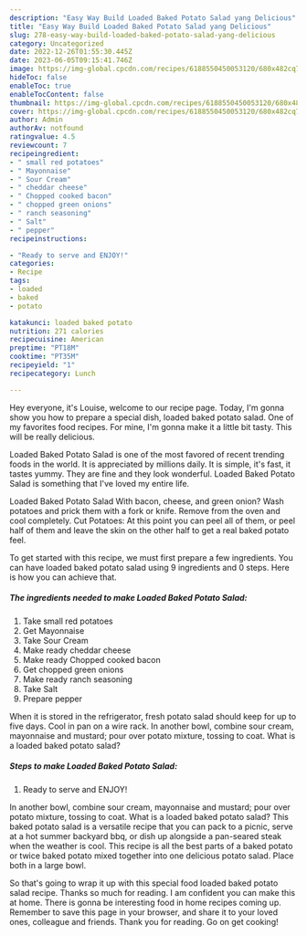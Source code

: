 ```yaml
---
description: "Easy Way Build Loaded Baked Potato Salad yang Delicious"
title: "Easy Way Build Loaded Baked Potato Salad yang Delicious"
slug: 278-easy-way-build-loaded-baked-potato-salad-yang-delicious
category: Uncategorized
date: 2022-12-26T01:55:30.445Z
date: 2023-06-05T09:15:41.746Z
image: https://img-global.cpcdn.com/recipes/6188550450053120/680x482cq70/loaded-baked-potato-salad-recipe-main-photo.jpg
hideToc: false
enableToc: true
enableTocContent: false
thumbnail: https://img-global.cpcdn.com/recipes/6188550450053120/680x482cq70/loaded-baked-potato-salad-recipe-main-photo.jpg
cover: https://img-global.cpcdn.com/recipes/6188550450053120/680x482cq70/loaded-baked-potato-salad-recipe-main-photo.jpg
author: Admin
authorAv: notfound
ratingvalue: 4.5
reviewcount: 7
recipeingredient:
- " small red potatoes"
- " Mayonnaise"
- " Sour Cream"
- " cheddar cheese"
- " Chopped cooked bacon"
- " chopped green onions"
- " ranch seasoning"
- " Salt"
- " pepper"
recipeinstructions:

- "Ready to serve and ENJOY!"
categories:
- Recipe
tags:
- loaded
- baked
- potato

katakunci: loaded baked potato 
nutrition: 271 calories
recipecuisine: American
preptime: "PT18M"
cooktime: "PT35M"
recipeyield: "1"
recipecategory: Lunch

---
```



Hey everyone, it's Louise, welcome to our recipe page. Today, I'm gonna show you how to prepare a special dish, loaded baked potato salad. One of my favorites food recipes. For mine, I'm gonna make it a little bit tasty. This will be really delicious.

Loaded Baked Potato Salad is one of the most favored of recent trending foods in the world. It is appreciated by millions daily. It is simple, it's fast, it tastes yummy. They are fine and they look wonderful. Loaded Baked Potato Salad is something that I've loved my entire life.

Loaded Baked Potato Salad With bacon, cheese, and green onion? Wash potatoes and prick them with a fork or knife. Remove from the oven and cool completely. Cut Potatoes: At this point you can peel all of them, or peel half of them and leave the skin on the other half to get a real baked potato feel.


To get started with this recipe, we must first prepare a few ingredients. You can have loaded baked potato salad using 9 ingredients and 0 steps. Here is how you can achieve that.

<!--inarticleads1-->

##### The ingredients needed to make Loaded Baked Potato Salad:

1. Take  small red potatoes
1. Get  Mayonnaise
1. Take  Sour Cream
1. Make ready  cheddar cheese
1. Make ready  Chopped cooked bacon
1. Get  chopped green onions
1. Make ready  ranch seasoning
1. Take  Salt
1. Prepare  pepper


When it is stored in the refrigerator, fresh potato salad should keep for up to five days. Cool in pan on a wire rack. In another bowl, combine sour cream, mayonnaise and mustard; pour over potato mixture, tossing to coat. What is a loaded baked potato salad? 

<!--inarticleads2-->

##### Steps to make Loaded Baked Potato Salad:


1. Ready to serve and ENJOY!

In another bowl, combine sour cream, mayonnaise and mustard; pour over potato mixture, tossing to coat. What is a loaded baked potato salad? This baked potato salad is a versatile recipe that you can pack to a picnic, serve at a hot summer backyard bbq, or dish up alongside a pan-seared steak when the weather is cool. This recipe is all the best parts of a baked potato or twice baked potato mixed together into one delicious potato salad. Place both in a large bowl. 

So that's going to wrap it up with this special food loaded baked potato salad recipe. Thanks so much for reading. I am confident you can make this at home. There is gonna be interesting food in home recipes coming up. Remember to save this page in your browser, and share it to your loved ones, colleague and friends. Thank you for reading. Go on get cooking!
